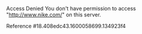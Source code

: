 Access Denied You don't have permission to access "http://www.nike.com/" on this server.

Reference #18.408edc43.1600058699.134923f4